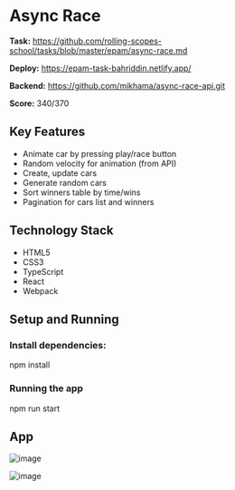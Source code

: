 # Async Race

**Task:** https://github.com/rolling-scopes-school/tasks/blob/master/epam/async-race.md

**Deploy:** https://epam-task-bahriddin.netlify.app/

**Backend:** https://github.com/mikhama/async-race-api.git

**Score:** 340/370

## Key Features

- Animate car by pressing play/race button
- Random velocity for animation (from API)
- Create, update cars
- Generate random cars
- Sort winners table by time/wins
- Pagination for cars list and winners


## Technology Stack

- HTML5
- CSS3
- TypeScript
- React
- Webpack


## Setup and Running

### Install dependencies:

npm install

### Running the app

npm run start

## App

![image](https://github.com/Bahriddin0707/epam-task/assets/92244710/99d53397-2109-4061-a007-c77f666f00f1)

![image](https://github.com/Bahriddin0707/epam-task/assets/92244710/0938500e-ddc4-4e97-bd32-115a2b4b1aac)





